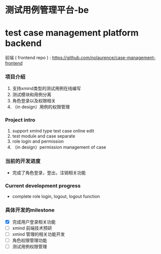 # 测试用例管理平台-be
# test case management platform backend

前端 ( frontend repo ) : https://github.com/nolaurence/case-management-frontend

### 项目介绍
1. 支持xmind类型的测试用例在线编写
2. 测试模块和用例分离
3. 角色登录以及权限相关
4. （in design）用例的权限管理

### Project intro
1. support xmind type test case online edit
2. test module and case separate
3. role login and permission
4. （in design）permission management of case


### 当前的开发进度
* 完成了角色登录，登出，注销相关功能

### Current development progress
* complete role login, logout, logout function


### 具体开发的milestone
- [x] 完成用户登录相关功能  
- [ ] xmind 前端技术预研  
- [ ] xmind 管理的相关功能开发  
- [ ] 角色权限管理功能
- [ ] 测试用例权限管理